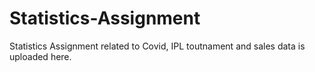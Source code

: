 # Statistics-Assignment
Statistics Assignment related to Covid, IPL toutnament and sales data is uploaded here.
